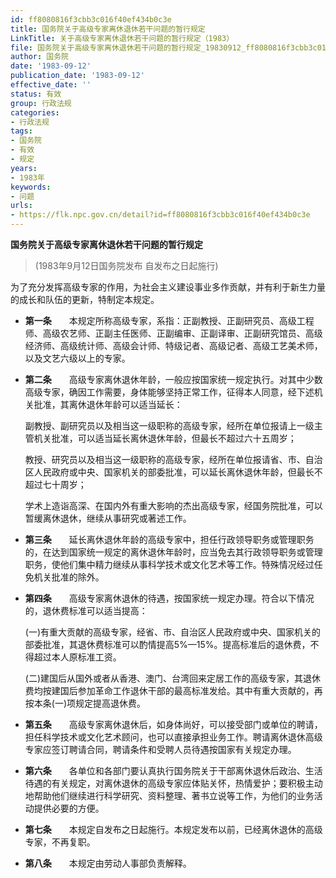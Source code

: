 ```yaml
---
id: ff8080816f3cbb3c016f40ef434b0c3e
title: 国务院关于高级专家离休退休若干问题的暂行规定
LinkTitle: 关于高级专家离休退休若干问题的暂行规定（1983）
file: 国务院关于高级专家离休退休若干问题的暂行规定_19830912_ff8080816f3cbb3c016f40ef434b0c3e.docx
author: 国务院
date: '1983-09-12'
publication_date: '1983-09-12'
effective_date: ''
status: 有效
group: 行政法规
categories:
- 行政法规
tags:
- 国务院
- 有效
- 规定
years:
- 1983年
keywords:
- 问题
urls:
- https://flk.npc.gov.cn/detail?id=ff8080816f3cbb3c016f40ef434b0c3e
---
```


**国务院关于高级专家离休退休若干问题的暂行规定**

> (1983年9月12日国务院发布 自发布之日起施行)

为了充分发挥高级专家的作用，为社会主义建设事业多作贡献，并有利于新生力量的成长和队伍的更新，特制定本规定。

- **第一条**　　本规定所称高级专家，系指：正副教授、正副研究员、高级工程师、高级农艺师、正副主任医师、正副编审、正副译审、正副研究馆员、高级经济师、高级统计师、高级会计师、特级记者、高级记者、高级工艺美术师，以及文艺六级以上的专家。

- **第二条**　　高级专家离休退休年龄，一般应按国家统一规定执行。对其中少数高级专家，确因工作需要，身体能够坚持正常工作，征得本人同意，经下述机关批准，其离休退休年龄可以适当延长：

  副教授、副研究员以及相当这一级职称的高级专家，经所在单位报请上一级主管机关批准，可以适当延长离休退休年龄，但最长不超过六十五周岁；

  教授、研究员以及相当这一级职称的高级专家，经所在单位报请省、市、自治区人民政府或中央、国家机关的部委批准，可以延长离休退休年龄，但最长不超过七十周岁；

  学术上造诣高深、在国内外有重大影响的杰出高级专家，经国务院批准，可以暂缓离休退休，继续从事研究或著述工作。

- **第三条**　　延长离休退休年龄的高级专家中，担任行政领导职务或管理职务的，在达到国家统一规定的离休退休年龄时，应当免去其行政领导职务或管理职务，使他们集中精力继续从事科学技术或文化艺术等工作。特殊情况经过任免机关批准的除外。

- **第四条**　　高级专家离休退休的待遇，按国家统一规定办理。符合以下情况的，退休费标准可以适当提高：

  (一)有重大贡献的高级专家，经省、市、自治区人民政府或中央、国家机关的部委批准，其退休费标准可以酌情提高5%—15%。提高标准后的退休费，不得超过本人原标准工资。

  (二)建国后从国外或者从香港、澳门、台湾回来定居工作的高级专家，其退休费均按建国后参加革命工作退休干部的最高标准发给。其中有重大贡献的，再按本条(一)项规定提高退休费。

- **第五条**　　高级专家离休退休后，如身体尚好，可以接受部门或单位的聘请，担任科学技术或文化艺术顾问，也可以直接承担业务工作。聘请离休退休高级专家应签订聘请合同，聘请条件和受聘人员待遇按国家有关规定办理。

- **第六条**　　各单位和各部门要认真执行国务院关于干部离休退休后政治、生活待遇的有关规定，对离休退休的高级专家应体贴关怀，热情爱护；要积极主动地帮助他们继续进行科学研究、资料整理、著书立说等工作，为他们的业务活动提供必要的方便。

- **第七条**　　本规定自发布之日起施行。本规定发布以前，已经离休退休的高级专家，不再复职。

- **第八条**　　本规定由劳动人事部负责解释。

